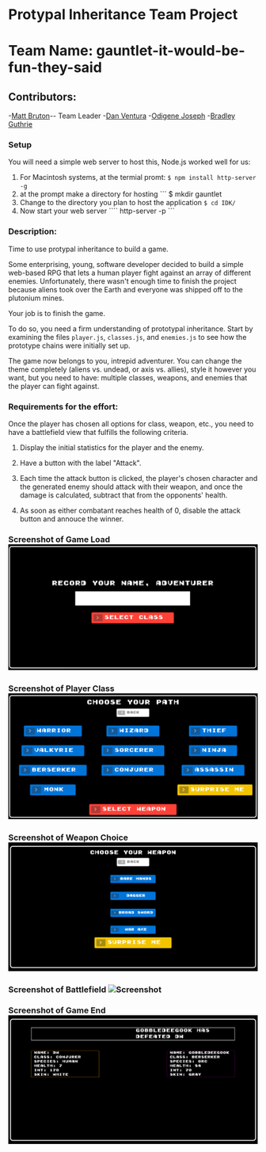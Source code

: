 # Protypal Inheritance Team Project

# Team Name: gauntlet-it-would-be-fun-they-said

## Contributors:
-[Matt Bruton](https://gtihub.com/mattbruton)-- Team Leader
-[Dan Ventura](https://github.com/danwventura)
-[Odigene Joseph](https://github.com/Odigene12)
-[Bradley Guthrie](https://github.com/guthb)


### Setup

You will need a simple web server to host this, Node.js worked well for us:
1. For Macintosh systems, at the termial promt: ``` $ npm install http-server -g ```
1. at the prompt make a directory for hosting ``` $ mkdir gauntlet
1. Change to the directory you plan to host the application ``` $ cd IDK/ ```
1. Now start your web server ```` http-server -p ```

### Description:

Time to use protypal inheritance to build a game.

Some enterprising, young, software developer decided to build a simple web-based RPG that lets a human player fight against an array of different enemies. Unfortunately, there wasn't enough time to finish the project because aliens took over the Earth and everyone was shipped off to the plutonium mines.

Your job is to finish the game.

To do so, you need a firm understanding of prototypal inheritance. Start by examining the files `player.js`, `classes.js`, and `enemies.js` to see how the prototype chains were initially set up.

The game now belongs to you, intrepid adventurer. You can change the theme completely (aliens vs. undead, or axis vs. allies), style it however you want, but you need to have:
 multiple classes, weapons, and enemies that the player can fight against.

### Requirements for the effort:

Once the player has chosen all options for class, weapon, etc., you need to have a battlefield view that fulfills the following criteria.

1. Display the initial statistics for the player and the enemy.

2. Have a button with the label "Attack".

3. Each time the attack button is clicked, the player's chosen character and the generated enemy should attack with their weapon, and once the damage is calculated, subtract that from the opponents' health.

4. As soon as either combatant reaches health of 0, disable the attack button and annouce the winner.


### Screenshot of Game Load ![Screenshot](/img/rpgstart.png)

### Screenshot of Player Class ![Screenshot](/img/rpgclass.png)

### Screenshot of Weapon Choice ![Screenshot](/img/rpgweapon.png)

### Screenshot of Battlefield ![Screenshot](/img/rpgload.png)

### Screenshot of Game End ![Screenshot](/img/rpgend.png)